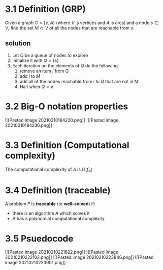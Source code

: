 # 3.1 Definition (GRP)
Given a graph $G=(V,A)$ (where $V$ is vertices and $A$ is arcs) and a node $s \in V$, find the set $M \subset V$ of all the nodes that are reachable from $s$.

## solution
1. Let $Q$ be a queue of nodes to explore
2. Initialize it with $Q= \{ s \}$
3. Each iteration on the elements of $Q$ do the following
	1. remove an item $i$ from $Q$
	2. add $i$ to $M$
	3. add all of the nodes reachable from $i$ to $Q$ that are not in $M$
	4. Halt when $Q=\emptyset$


# 3.2 Big-O notation properties
![[Pasted image 20210210184220.png]]
![[Pasted image 20210210184230.png]]

# 3.3 Definition (Computational complexity)
The computational complexity of $A$ is $O(f_A)$

# 3.4 Definition (traceable)
A problem $P$ is **traceable** (or **well-solved**) if:
- there is an algorithm $A$ which solves it
- $A$ has a polynomial computational complexity

# 3.5 Psuedocode

![[Pasted image 20210210221822.png]]
![[Pasted image 20210210222102.png]]
![[Pasted image 20210210223846.png]]
![[Pasted image 20210210223901.png]]

#